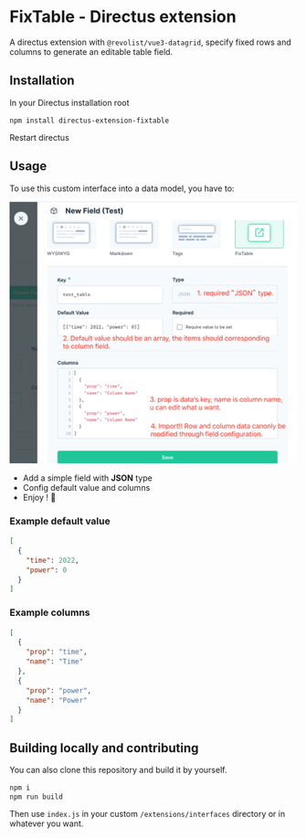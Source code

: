 # FixTable - Directus extension

A directus extension with `@revolist/vue3-datagrid`, specify fixed rows and columns to generate an editable table field.

## Installation

In your Directus installation root

```
npm install directus-extension-fixtable
```

Restart directus

## Usage

To use this custom interface into a data model, you have to:

![](https://raw.githubusercontent.com/seymoe/directus-extension-fixtable-interface/master/screenshot.png)

- Add a simple field with **JSON** type
- Config default value and columns
- Enjoy ! 🎉

### Example default value

```json
[
  {
    "time": 2022,
    "power": 0
  }
]
```

### Example columns

```json
[
  {
    "prop": "time",
    "name": "Time"
  },
  {
    "prop": "power",
    "name": "Power"
  }
]
```

## Building locally and contributing

You can also clone this repository and build it by yourself.

```
npm i
npm run build
```

Then use `index.js` in your custom `/extensions/interfaces` directory or in whatever you want.
